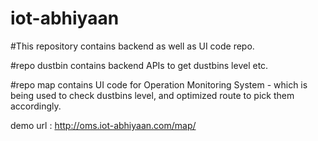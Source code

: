 # iot-abhiyaan

#This repository contains backend as well as UI code repo.

#repo dustbin contains backend APIs to get dustbins level etc.

#repo map contains UI code for Operation Monitoring System - which is being used to check dustbins level, and optimized route to pick them accordingly.

demo url : http://oms.iot-abhiyaan.com/map/
